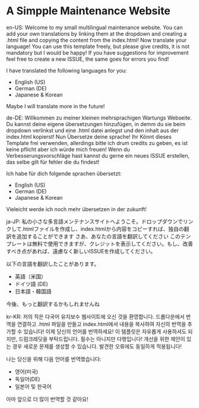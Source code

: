 # A Simpple Maintenance Website

en-US:
Welcome to my small multilingual maintenance website. You can add your own translations by linking them at the dropdown and creating a .html file and copying the content from the index.html! Now translate your language! You can use this template freely, but please give credits, it is not mandatory but I would be happy! If you have suggestions for improvement feel free to create a new ISSUE, the same goes for errors you find!

I have translated the following languages for you:

- English (US)
- German (DE)
- Japanese & Korean

Maybe I will translate more in the future!

de-DE:
Willkommen zu meiner kleinen mehrsprachigen Wartungs Webseite. Du kannst deine eigene übersetzungen hinzufügen, in demm du sie beim dropdown verlinkst und eine .html datei anlegst und den inhalt aus der index.html kopierst! Nun Übersetze deine sprache! Ihr Könnt dieses Template frei verwenden, allerdings bitte ich drum credits zu geben, es ist keine pflicht aber ich würde mich freuen! Wenn du Verbesserungsvorschläge hast kannst du gerne ein neues ISSUE erstellen, das selbe gilt für fehler die du findest!

Ich habe für dich folgende sprachen übersetzt:

- English (US)
- German (DE)
- Japanese & Korean

Vieleicht werde ich noch mehr übersetzen in der zukunft!

ja-JP:
私の小さな多言語メンテナンスサイトへようこそ。ドロップダウンでリンクして.htmlファイルを作成し、index.htmlから内容をコピーすれば、独自の翻訳を追加することができます さあ、あなたの言語を翻訳してください このテンプレートは無料で使用できますが、クレジットを表示してください。もし、改善すべき点があれば、遠慮なく新しいISSUEを作成してください。

以下の言語を翻訳したことがあります。

- 英語（米国）
- ドイツ語 (DE)
- 日本語・韓国語

今後、もっと翻訳するかもしれませんね

kr-KR:
저의 작은 다국어 유지보수 웹사이트에 오신 것을 환영합니다. 드롭다운에서 번역을 연결하고 .html 파일을 만들고 index.html에서 내용을 복사하여 자신의 번역을 추가할 수 있습니다! 이제 당신의 언어를 번역하세요! 이 템플릿은 자유롭게 사용하셔도 되지만, 드럼크레딧을 부탁드립니다. 필수는 아니지만 다행입니다! 개선을 위한 제안이 있는 경우 새로운 문제를 생성할 수 있습니다. 발견한 오류에도 동일하게 적용됩니다!

나는 당신을 위해 다음 언어를 번역했습니다:

- 영어(미국)
- 독일어(DE)
- 일본어 및 한국어

아마 앞으로 더 많이 번역할 것 같아요!
